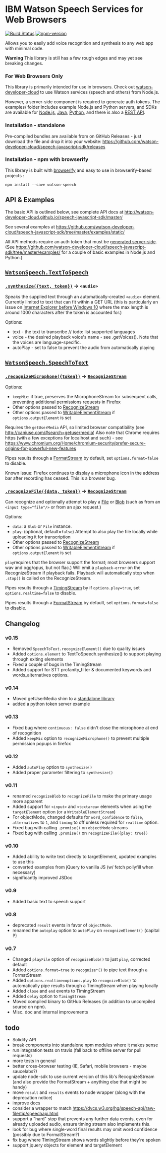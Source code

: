 IBM Watson Speech Services for Web Browsers
===========================================

[![Build Status](https://travis-ci.org/watson-developer-cloud/speech-javascript-sdk.svg?branch=master)](https://travis-ci.org/watson-developer-cloud/speech-javascript-sdk)
[![npm-version](https://img.shields.io/npm/v/watson-speech.svg)](https://www.npmjs.com/package/watson-speech)

Allows you to easily add voice recognition and synthesis to any web app with minimal code. 

**Warning** This library is still has a few rough edges and may yet see breaking changes.


###  For Web Browsers Only
This library is primarily intended for use in browsers. 
Check out [watson-developer-cloud](https://www.npmjs.com/package/watson-developer-cloud) to use Watson services (speech and others) from Node.js.

However, a server-side component is required to generate auth tokens. 
The examples/ folder includes example Node.js and Python servers, and SDKs are available for [Node.js](https://github.com/watson-developer-cloud/node-sdk#authorization), 
[Java](https://github.com/watson-developer-cloud/java-sdk), 
[Python](https://github.com/watson-developer-cloud/python-sdk/blob/master/examples/authorization_v1.py), 
and there is also a [REST API](http://www.ibm.com/smarterplanet/us/en/ibmwatson/developercloud/doc/getting_started/gs-tokens.shtml).


### Installation - standalone

Pre-compiled bundles are available from on GitHub Releases - just download the file and drop it into your website: https://github.com/watson-developer-cloud/speech-javascript-sdk/releases


### Installation - npm with browserify

This library is built with [browserify](http://browserify.org/) and easy to use in browserify-based projects :

    npm install --save watson-speech


API & Examples
--------------

The basic API is outlined below, see complete API docs at http://watson-developer-cloud.github.io/speech-javascript-sdk/master/

See several examples at https://github.com/watson-developer-cloud/speech-javascript-sdk/tree/master/examples/static/

All API methods require an auth token that must be [generated server-side](https://github.com/watson-developer-cloud/node-sdk#authorization). 
(See https://github.com/watson-developer-cloud/speech-javascript-sdk/tree/master/examples/ for a couple of basic examples in Node.js and Python.)

## [`WatsonSpeech.TextToSpeech`](http://watson-developer-cloud.github.io/speech-javascript-sdk/master/module-watson-speech_text-to-speech.html)

### [`.synthesize({text, token})`](http://watson-developer-cloud.github.io/speech-javascript-sdk/master/module-watson-speech_text-to-speech_synthesize.html) -> `<audio>`

Speaks the supplied text through an automatically-created `<audio>` element. 
Currently limited to text that can fit within a GET URL (this is particularly an issue on [Internet Explorer before Windows 10](http://stackoverflow.com/questions/32267442/url-length-limitation-of-microsoft-edge)
where the max length is around 1000 characters after the token is accounted for.)

Options: 
* text - the text to transcribe // todo: list supported languages
* voice - the desired playback voice's name - see .getVoices(). Note that the voices are language-specific.
* autoPlay - set to false to prevent the audio from automatically playing


## [`WatsonSpeech.SpeechToText`](http://watson-developer-cloud.github.io/speech-javascript-sdk/master/module-watson-speech_speech-to-text.html)


### [`.recognizeMicrophone({token})`](http://watson-developer-cloud.github.io/speech-javascript-sdk/master/module-watson-speech_speech-to-text_recognize-microphone.html) -> [`RecognizeStream`][RecognizeStream]

Options: 
* `keepMic`: if true, preserves the MicrophoneStream for subsequent calls, preventing additional permissions requests in Firefox
* Other options passed to [RecognizeStream]
* Other options passed to [WritableElementStream] if `options.outputElement` is set

Requires the `getUserMedia` API, so limited browser compatibility (see http://caniuse.com/#search=getusermedia) 
Also note that Chrome requires https (with a few exceptions for localhost and such) - see https://www.chromium.org/Home/chromium-security/prefer-secure-origins-for-powerful-new-features

Pipes results through a [FormatStream] by default, set `options.format=false` to disable.

Known issue: Firefox continues to display a microphone icon in the address bar after recording has ceased. This is a browser bug.


### [`.recognizeFile({data, token})`](http://watson-developer-cloud.github.io/speech-javascript-sdk/master/module-watson-speech_speech-to-text_recognize-file.html) -> [`RecognizeStream`][RecognizeStream]

Can recognize and optionally attempt to play a [File](https://developer.mozilla.org/en-US/docs/Web/API/File) or [Blob](https://developer.mozilla.org/en-US/docs/Web/API/Blob)
(such as from an `<input type="file"/>` or from an ajax request.)

Options: 
* `data`: a `Blob` or `File` instance. 
* `play`: (optional, default=`false`) Attempt to also play the file locally while uploading it for transcription 
* Other options passed to [RecognizeStream]
* Other options passed to [WritableElementStream] if `options.outputElement` is set

`play`requires that the browser support the format; most browsers support wav and ogg/opus, but not flac.) 
Will emit a `playback-error` on the RecognizeStream if playback fails. 
Playback will automatically stop when `.stop()` is called on the RecognizeStream.

Pipes results through a [TimingStream] by if `options.play=true`, set `options.realtime=false` to disable.

Pipes results through a [FormatStream] by default, set `options.format=false` to disable.


## Changelog

### v0.15
* Removed `SpeechToText.recognizeElement()` due to quality issues
* Added `options.element` to TextToSpeech.synthesize() to support playing through exiting elements
* Fixed a couple of bugs in the TimingStream
* Added support for STT profanity_filter &  documented keywords and words_alternatives options.

### v0.14
* Moved getUserMedia shim to a [standalone library](https://www.npmjs.com/package/get-user-media-promise)
* added a python token server example

### v0.13
* Fixed bug where `continuous: false` didn't close the microphone at end of recognition
* Added `keepMic` option to `recognizeMicrophone()` to prevent multiple permission popups in firefox

### v0.12
* Added `autoPlay` option to `synthesize()`
* Added proper parameter filtering to `synthesize()`

### v0.11
* renamed `recognizeBlob` to `recognizeFile` to make the primary usage more apparent
* Added support for `<input>` and `<textarea>` elements when using the `targetElement` option (or a `WritableElementStream`)
* For objectMode, changed defaults for `word_confidence` to `false`, `alternatives` to `1`, and `timing` to off unless required for `realtime` option. 
* Fixed bug with calling `.promise()` on `objectMode` streams
* Fixed bug with calling `.promise()` on `recognizeFile({play: true})`

### v0.10
* Added ability to write text directly to targetElement, updated examples to use this
* converted examples from jQuery to vanilla JS (w/ fetch pollyfill when necessary)
* significantly improved JSDoc

### v0.9
* Added basic text to speech support

### v0.8
* deprecated `result` events in favor of `objectMode`.
* renamed the `autoplay` option to `autoPlay` on `recognizeElement()` (capital P)

### v0.7
* Changed `playFile` option of `recognizeBlob()` to just `play`, corrected default
* Added `options.format=true` to `recognize*()` to pipe text through a FormatStream
* Added `options.realtime=options.play` to `recognizeBlob()` to automatically pipe results through a TimingStream when playing locally
* Added `close` and `end` events to TimingStream
* Added `delay` option to `TimingStream`
* Moved compiled binary to GitHub Releases (in addition to uncompiled source on npm).
* Misc. doc and internal improvements

## todo

* Solidify API
* break components into standalone npm modules where it makes sense
* run integration tests on travis (fall back to offline server for pull requests)
* more tests in general
* better cross-browser testing (IE, Safari, mobile browsers - maybe saucelabs?)
* update node-sdk to use current version of this lib's RecognizeStream (and also provide the FormatStream + anything else that might be handy)
* move `result` and `results` events to node wrapper (along with the deprecation notice)
* improve docs
* consider a wrapper to match https://dvcs.w3.org/hg/speech-api/raw-file/tip/speechapi.html
* support a "hard" stop that prevents any further data events, even for already uploaded audio, ensure timing stream also implements this.
* look for bug where single-word final results may omit word confidence (possibly due to FormatStream?)
* fix bug where TimingStream shows words slightly before they're spoken
* support jquery objects for element and targetElement

[RecognizeStream]: http://watson-developer-cloud.github.io/speech-javascript-sdk/master/RecognizeStream.html
[TimingStream]: http://watson-developer-cloud.github.io/speech-javascript-sdk/master/TimingStream.html
[FormatStream]: http://watson-developer-cloud.github.io/speech-javascript-sdk/master/FormatStream.html
[WritableElementStream]: http://watson-developer-cloud.github.io/speech-javascript-sdk/master/WritableElementStream.html
